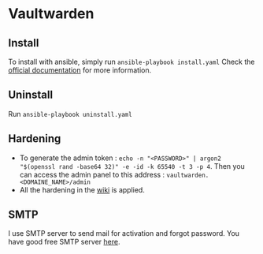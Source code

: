 # Vaultwarden

## Install
To install with ansible, simply run `ansible-playbook install.yaml`
Check the [official documentation](https://github.com/dani-garcia/vaultwarden/wiki) for more information.

## Uninstall
Run `ansible-playbook uninstall.yaml`

## Hardening
- To generate the admin token : `echo -n "<PASSWORD>" | argon2 "$(openssl rand -base64 32)" -e -id -k 65540 -t 3 -p 4`. Then you can access the admin panel to this address : `vaultwarden.<DOMAINE_NAME>/admin`
- All the hardening in the [wiki](https://github.com/dani-garcia/vaultwarden/wiki/Hardening-Guide) is applied.

## SMTP
I use SMTP server to send mail for activation and forgot password.
You have good free SMTP server [here](https://github.com/dani-garcia/vaultwarden/wiki/SMTP-Configuration#smtp-servers).